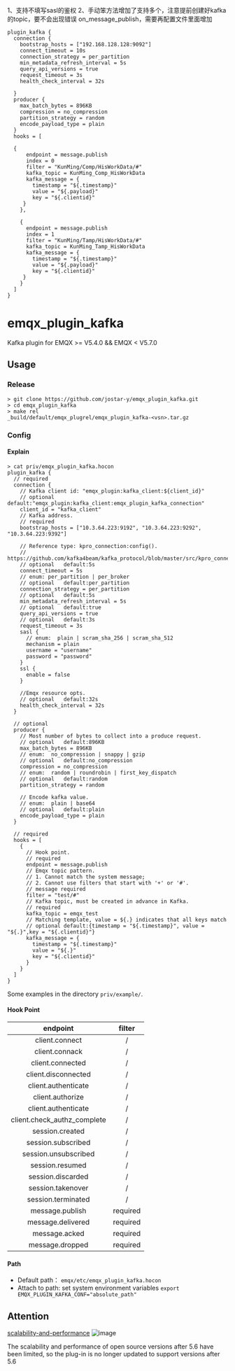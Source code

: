 1、支持不填写sasl的鉴权
2、手动笨方法增加了支持多个，注意提前创建好kafka的topic，要不会出现错误
on_message_publish，需要再配置文件里面增加
```
plugin_kafka {
  connection {
    bootstrap_hosts = ["192.168.128.128:9092"]
    connect_timeout = 10s
    connection_strategy = per_partition
    min_metadata_refresh_interval = 5s
    query_api_versions = true
    request_timeout = 3s
    health_check_interval = 32s

  }
  producer {
    max_batch_bytes = 896KB
    compression = no_compression
    partition_strategy = random
    encode_payload_type = plain
  }
  hooks = [

  {
      endpoint = message.publish
      index = 0
      filter = "KunMing/Comp/HisWorkData/#"
      kafka_topic = KunMing_Comp_HisWorkData
      kafka_message = {
        timestamp = "${.timestamp}"
        value = "${.payload}"
        key = "${.clientid}"
     }
    },

    {
      endpoint = message.publish
      index = 1
      filter = "KunMing/Tamp/HisWorkData/#"
      kafka_topic = KunMing_Tamp_HisWorkData
      kafka_message = {
        timestamp = "${.timestamp}"
        value = "${.payload}"
        key = "${.clientid}"
     }
    }
  ]
}
```

# emqx_plugin_kafka

Kafka plugin for EMQX >= V5.4.0 && EMQX < V5.7.0

## Usage

### Release

```shell
> git clone https://github.com/jostar-y/emqx_plugin_kafka.git
> cd emqx_plugin_kafka
> make rel
_build/default/emqx_plugrel/emqx_plugin_kafka-<vsn>.tar.gz
```

### Config

#### Explain

```shell
> cat priv/emqx_plugin_kafka.hocon
plugin_kafka {
  // required
  connection {
    // Kafka client id: "emqx_plugin:kafka_client:${client_id}"
    // optional   default:"emqx_plugin:kafka_client:emqx_plugin_kafka_connection"
    client_id = "kafka_client"
    // Kafka address.
    // required
    bootstrap_hosts = ["10.3.64.223:9192", "10.3.64.223:9292", "10.3.64.223:9392"]

    // Reference type: kpro_connection:config().
    // https://github.com/kafka4beam/kafka_protocol/blob/master/src/kpro_connection.erl
    // optional   default:5s
    connect_timeout = 5s
    // enum: per_partition | per_broker
    // optional   default:per_partition
    connection_strategy = per_partition
    // optional   default:5s
    min_metadata_refresh_interval = 5s
    // optional   default:true
    query_api_versions = true
    // optional   default:3s
    request_timeout = 3s
    sasl {
      // enum:  plain | scram_sha_256 | scram_sha_512
      mechanism = plain
      username = "username"
      password = "password"
    }
    ssl {
      enable = false
    }

    //Emqx resource opts.
    // optional   default:32s
    health_check_interval = 32s
  }

  // optional
  producer {
    // Most number of bytes to collect into a produce request.
    // optional   default:896KB
    max_batch_bytes = 896KB
    // enum:  no_compression | snappy | gzip
    // optional   default:no_compression
    compression = no_compression
    // enum:  random | roundrobin | first_key_dispatch
    // optional   default:random
    partition_strategy = random

    // Encode kafka value.
    // enum:  plain | base64
    // optional   default:plain
    encode_payload_type = plain
  }

  // required
  hooks = [
    {
      // Hook point.
      // required
      endpoint = message.publish
      // Emqx topic pattern.
      // 1. Cannot match the system message;
      // 2. Cannot use filters that start with '+' or '#'.
      // message required
      filter = "test/#"
      // Kafka topic, must be created in advance in Kafka.
      // required
      kafka_topic = emqx_test
      // Matching template, value = ${.} indicates that all keys match
      // optional default:{timestamp = "${.timestamp}", value = "${.}",key = "${.clientid}"}
      kafka_message = {
        timestamp = "${.timestamp}"
        value = "${.}"
        key = "${.clientid}"
      }
    }
  ]
}
```

Some examples in the directory `priv/example/`.

#### Hook Point

|          endpoint           |  filter  |
| :-------------------------: | :------: |
|       client.connect        |    /     |
|       client.connack        |    /     |
|      client.connected       |    /     |
|     client.disconnected     |    /     |
|     client.authenticate     |    /     |
|      client.authorize       |    /     |
|     client.authenticate     |    /     |
| client.check_authz_complete |    /     |
|       session.created       |    /     |
|     session.subscribed      |    /     |
|    session.unsubscribed     |    /     |
|       session.resumed       |    /     |
|      session.discarded      |    /     |
|      session.takenover      |    /     |
|     session.terminated      |    /     |
|       message.publish       | required |
|      message.delivered      | required |
|        message.acked        | required |
|       message.dropped       | required |

#### Path

- Default path： `emqx/etc/emqx_plugin_kafka.hocon`
- Attach to path:  set system environment variables  `export EMQX_PLUGIN_KAFKA_CONF="absolute_path"`

## Attention
[scalability-and-performance](https://docs.emqx.com/en/emqx/v5.7/getting-started/feature-comparison.html#scalability-and-performance)
![image](https://github.com/user-attachments/assets/5304cba5-63ce-4b39-971d-a5559b3154c7)

The scalability and performance of open source versions after 5.6 have been limited, so the plug-in is no longer updated to support versions after 5.6
